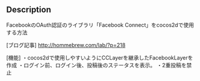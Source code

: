 Description
-----------
FacebookのOAuth認証のライブラリ「Facebook Connect」をcocos2dで使用する方法

[ブログ記事]
http://hommebrew.com/lab/?p=218

[機能]
・cocos2dで使用しやすいようにCCLayerを継承したFacebookLayerを作成
・ログイン前、ログイン後、投稿後のステータスを表示。
・2重投稿を禁止


